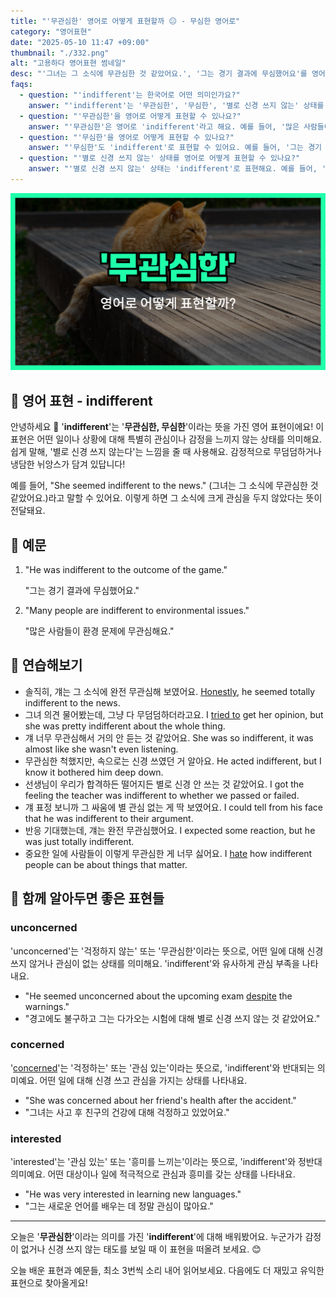 ```yaml
---
title: "'무관심한' 영어로 어떻게 표현할까 😐 - 무심한 영어로"
category: "영어표현"
date: "2025-05-10 11:47 +09:00"
thumbnail: "./332.png"
alt: "고용하다 영어표현 썸네일"
desc: "'그녀는 그 소식에 무관심한 것 같았어요.', '그는 경기 결과에 무심했어요'를 영어로 어떻게 할까요? 다양한 예문을 통해서 연습하고 본인의 표현으로 만들어 보세요."
faqs:
  - question: "'indifferent'는 한국어로 어떤 의미인가요?"
    answer: "'indifferent'는 '무관심한', '무심한', '별로 신경 쓰지 않는' 상태를 뜻해요. 어떤 일이나 상황에 특별한 관심이나 감정을 느끼지 않는 모습을 표현할 때 사용해요."
  - question: "'무관심한'을 영어로 어떻게 표현할 수 있나요?"
    answer: "'무관심한'은 영어로 'indifferent'라고 해요. 예를 들어, '많은 사람들이 환경 문제에 무관심해요.'는 'Many people are indifferent to environmental issues.'로 표현할 수 있어요."
  - question: "'무심한'을 영어로 어떻게 표현할 수 있나요?"
    answer: "'무심한'도 'indifferent'로 표현할 수 있어요. 예를 들어, '그는 경기 결과에 무심했어요.'는 'He was indifferent to the outcome of the game.'로 말할 수 있어요."
  - question: "'별로 신경 쓰지 않는' 상태를 영어로 어떻게 표현할 수 있나요?"
    answer: "'별로 신경 쓰지 않는' 상태는 'indifferent'로 표현해요. 예를 들어, '그녀는 그 소식에 무관심한 것 같았어요.'는 'She seemed indifferent to the news.'라고 할 수 있어요."
---
```


!['무관심한' 영어표현 썸네일](./332.png)

## 🌟 영어 표현 - indifferent

안녕하세요 👋 '**indifferent**'는 '**무관심한, 무심한**'이라는 뜻을 가진 영어 표현이에요! 이 표현은 어떤 일이나 상황에 대해 특별히 관심이나 감정을 느끼지 않는 상태를 의미해요. 쉽게 말해, '별로 신경 쓰지 않는다'는 느낌을 줄 때 사용해요. 감정적으로 무덤덤하거나 냉담한 뉘앙스가 담겨 있답니다!

예를 들어, "She seemed indifferent to the news." (그녀는 그 소식에 무관심한 것 같았어요.)라고 말할 수 있어요. 이렇게 하면 그 소식에 크게 관심을 두지 않았다는 뜻이 전달돼요.

## 📖 예문

1. "He was indifferent to the outcome of the game."

   "그는 경기 결과에 무심했어요."

2. "Many people are indifferent to environmental issues."

   "많은 사람들이 환경 문제에 무관심해요."

## 💬 연습해보기

<ul data-interactive-list>
  <li data-interactive-item>
    <span data-toggler>솔직히, 걔는 그 소식에 완전 무관심해 보였어요.</span>
    <span data-answer><a href="/blog/in-english/336.honestly/">Honestly</a>, he seemed totally indifferent to the news.</span>
  </li>
  <li data-interactive-item>
    <span data-toggler>그녀 의견 물어봤는데, 그냥 다 무덤덤하더라고요.</span>
    <span data-answer>I <a href="/blog/in-english/117.try-to/">tried to</a> get her opinion, but she was pretty indifferent about the whole thing.</span>
  </li>
  <li data-interactive-item>
    <span data-toggler>걔 너무 무관심해서 거의 안 듣는 것 같았어요.</span>
    <span data-answer>She was so indifferent, it was almost like she wasn't even listening.</span>
  </li>
  <li data-interactive-item>
    <span data-toggler>무관심한 척했지만, 속으로는 신경 쓰였던 거 알아요.</span>
    <span data-answer>He acted indifferent, but I know it bothered him deep down.</span>
  </li>
  <li data-interactive-item>
    <span data-toggler>선생님이 우리가 합격하든 떨어지든 별로 신경 안 쓰는 것 같았어요.</span>
    <span data-answer>I got the feeling the teacher was indifferent to whether we passed or failed.</span>
  </li>
  <li data-interactive-item>
    <span data-toggler>걔 표정 보니까 그 싸움에 별 관심 없는 게 딱 보였어요.</span>
    <span data-answer>I could tell from his face that he was indifferent to their argument.</span>
  </li>
  <li data-interactive-item>
    <span data-toggler>반응 기대했는데, 걔는 완전 무관심했어요.</span>
    <span data-answer>I expected some reaction, but he was just totally indifferent.</span>
  </li>
  <li data-interactive-item>
    <span data-toggler>중요한 일에 사람들이 이렇게 무관심한 게 너무 싫어요.</span>
    <span data-answer>I <a href="/blog/in-english/392.hate/">hate</a> how indifferent people can be about things that matter.</span>
  </li>
</ul>

## 🤝 함께 알아두면 좋은 표현들

### unconcerned

'unconcerned'는 '걱정하지 않는' 또는 '무관심한'이라는 뜻으로, 어떤 일에 대해 신경 쓰지 않거나 관심이 없는 상태를 의미해요. 'indifferent'와 유사하게 관심 부족을 나타내요.

- "He seemed unconcerned about the upcoming exam [despite](/blog/in-english/341.despite/) the warnings."
- "경고에도 불구하고 그는 다가오는 시험에 대해 별로 신경 쓰지 않는 것 같았어요."

### concerned

'[concerned](/blog/고민이-많아-영어표현/)'는 '걱정하는' 또는 '관심 있는'이라는 뜻으로, 'indifferent'와 반대되는 의미예요. 어떤 일에 대해 신경 쓰고 관심을 가지는 상태를 나타내요.

- "She was concerned about her friend's health after the accident."
- "그녀는 사고 후 친구의 건강에 대해 걱정하고 있었어요."

### interested

'interested'는 '관심 있는' 또는 '흥미를 느끼는'이라는 뜻으로, 'indifferent'와 정반대 의미예요. 어떤 대상이나 일에 적극적으로 관심과 흥미를 갖는 상태를 나타내요.

- "He was very interested in learning new languages."
- "그는 새로운 언어를 배우는 데 정말 관심이 많아요."

---

오늘은 '**무관심한**'이라는 의미를 가진 '**indifferent**'에 대해 배워봤어요. 누군가가 감정이 없거나 신경 쓰지 않는 태도를 보일 때 이 표현을 떠올려 보세요. 😊

오늘 배운 표현과 예문들, 최소 3번씩 소리 내어 읽어보세요. 다음에도 더 재밌고 유익한 표현으로 찾아올게요!
